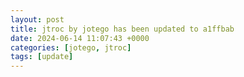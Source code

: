```yaml
---
layout: post
title: jtroc by jotego has been updated to a1ffbab
date: 2024-06-14 11:07:43 +0000
categories: [jotego, jtroc]
tags: [update]
---
```


